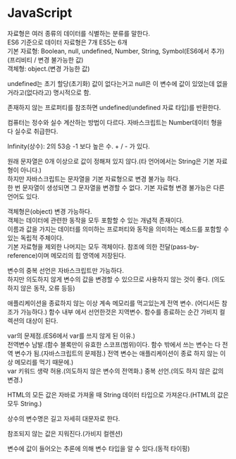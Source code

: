 # JavaScript

자료형은 여러 종류의 데이터를 식별하는 분류를 말한다.  
ES6 기준으로 데이터 자료형은 7개 ES5는 6개  
기본 자료형: Boolean, null, undefined, Number, String, Symbol(ES6에서 추가) (프리비티 / 변경 불가능한 값)  
객체형: object.(변경 가능한 값)  

undefined는 초기 할당(초기화) 값이 없다는거고 null은 이 변수에 값이 있었는데 없을거라고(없다라고) 명시적으로 함.

존재하지 않는 프로퍼티를 참조하면 undefined(undefined 자료 타입)를 반환한다.

컴퓨터는 정수와 실수 계산하는 방법이 다르다.
자바스크립트는 Number데이터 형을 다 실수로 취급한다.

Infinity(상수): 2의 53승 -1 보다 높은 수. + / - 가 있다.

원래 문자열은 0개 이상으로 값이 정해져 있지 않다.(타 언어에서는 String은 기본 자료형이 아니다.)       
하지만 자바스크립트는 문자열을 기본 자료형으로 변경 불가능 하다.  
한 번 문자열이 생성되면 그 문자열을 변경할 수 없다.
기본 자료형 변경 불가능은 다른 언어도 있다.

객체형은(object) 변경 가능하다.  
객체는 데이터에 관련한 동작을 모두 포함할 수 있는 개념적 존재이다.  
이름과 값을 가지는 데이터를 의미하는 프로퍼티와 동작을 의미하는 메소드를 포함할 수 있는 독립적 주체이다.  
기본 자료형을 제외한 나머지는 모두 객체이다. 
참조에 의한 전달(pass-by-reference)이며 메모리의 힙 영역에 저장된다.

변수의 중복 선언은 자바스크립트만 가능하다.   
하지만 의도하지 않게 변수의 값을 변경할 수 있으므로 사용하지 않는 것이 좋다.
(의도하지 않은 동작, 오류 등등)


애플리케이션을 종료하지 않는 이상 계속 메모리를 먹고있는게 전역 변수. (어디서든 참조가 가능하다.)
함수 내부 에서 선언한것은 지역변수. 함수를 종료하는 순간 가비지 컬렉션의 대상이 된다.

var의 문제점.(ES6에서 var를 쓰지 않게 된 이유.)  
전역변수 남발.(함수 블록만이 유효한 스코프(범위)이다. 함수 밖에서 쓰는 변수는 다 전역 변수가 됨.(자바스크립트의 문제점.) 전역 변수는 애플리케이션이 종료 하지 않는 이상 메모리를 먹기 때문에.)  
var 키워드 생략 허용.(의도하지 않은 변수의 전역화.)
중복 선언.(의도 하지 않은 값의 변경.) 

HTML의 모든 값은 자바로 가져올 때 String 데이터 타입으로 가져온다.(HTML의 값은 모두 String.)

상수의 변수명은 길고 자세히 대문자로 한다.

참조되지 않는 값은 지워진다.(가비지 컬렌션)

변수에 값이 들어오는 추론에 의해 변수 타입을 알 수 있다.(동적 타이핑)